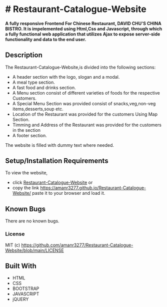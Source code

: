 # # Restaurant-Catalogue-Website

#### A  fully responsive Frontend For Chinese Restaurant, DAVID CHU'S CHINA BISTRO. It is impelemented using Html,Css and  Javascript, through which a fully functional web application that utilizes Ajax to expose server-side functionality and data to the end user.





## Description
The Restaurant-Catalogue-Website,is divided into the following sections:

* A header section with the logo, slogan and a modal.
* A meal type section.
* A fast food and drinks section.
* A Menu section consist of different varieties of foods for the respective Customers.
* A Special Menu Section was provided consist of snacks,veg,non-veg items,desserts,soup etc.
* Location of the Restaurant was provided for the customers Using Map Section.
* Timming and Address of the Restaurant was provided for the customers in the section 
* A footer section.

The website is filled with dummy text where needed. 


## Setup/Installation Requirements

To view the website, 
* click [Restaurant-Catalogue-Website](https://amanr3277.github.io/Restaurant-Catalogue-Website/)
or 
* copy the link https://amanr3277.github.io/Restaurant-Catalogue-Website/ paste it to your browser and load it.  


## Known Bugs

There are no known bugs.

### License


MIT (c) https://github.com/amanr3277/Restaurant-Catalogue-Website/blob/main/LICENSE

## Built With

* HTML
* CSS
* BOOTSTRAP
* JAVASCRIPT
* jQUERY
